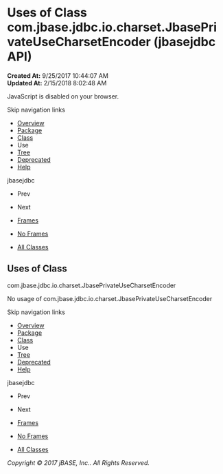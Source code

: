 # Uses of Class com.jbase.jdbc.io.charset.JbasePrivateUseCharsetEncoder (jbasejdbc   API)

**Created At:** 9/25/2017 10:44:07 AM  
**Updated At:** 2/15/2018 8:02:48 AM  

<!--<br>    try {<br>        if (location.href.indexOf('is-external=true') == -1) {<br>            parent.document.title="Uses of Class com.jbase.jdbc.io.charset.JbasePrivateUseCharsetEncoder (jbasejdbc   API)";<br>        }<br>    }<br>    catch(err) {<br>    }<br>//-->
JavaScript is disabled on your browser.

Skip navigation links

- [Overview](../../../../../../overview-summary.html)
- [Package](/39233-charset/com_jbase_jdbc_io_charset_package-summary)
- [Class](/39233-charset/com_jbase_jdbc_io_charset_JbasePrivateUseCharsetEncoder "class in com.jbase.jdbc.io.charset")
- Use
- [Tree](/39233-charset/com_jbase_jdbc_io_charset_package-tree)
- [Deprecated](../../../../../../deprecated-list.html)
- [Help](../../../../../../help-doc.html)


jbasejdbc <br>

- Prev
- Next


- [Frames](../../../../../../index.html?com/jbase/jdbc/io/charset/class-use//39234-class-use/com_jbase_jdbc_io_charset_class-use_JbasePrivateUseCharsetEncoder)
- [No Frames](/39234-class-use/com_jbase_jdbc_io_charset_class-use_JbasePrivateUseCharsetEncoder)


- [All Classes](../../../../../../allclasses-noframe.html)


<!--<br>  allClassesLink = document.getElementById("allclasses\_navbar\_top");<br>  if(window==top) {<br>    allClassesLink.style.display = "block";<br>  }<br>  else {<br>    allClassesLink.style.display = "none";<br>  }<br>  //-->

## Uses of Class
com.jbase.jdbc.io.charset.JbasePrivateUseCharsetEncoder

No usage of com.jbase.jdbc.io.charset.JbasePrivateUseCharsetEncoder

Skip navigation links

- [Overview](../../../../../../overview-summary.html)
- [Package](/39233-charset/com_jbase_jdbc_io_charset_package-summary)
- [Class](/39233-charset/com_jbase_jdbc_io_charset_JbasePrivateUseCharsetEncoder "class in com.jbase.jdbc.io.charset")
- Use
- [Tree](/39233-charset/com_jbase_jdbc_io_charset_package-tree)
- [Deprecated](../../../../../../deprecated-list.html)
- [Help](../../../../../../help-doc.html)


jbasejdbc <br>

- Prev
- Next


- [Frames](../../../../../../index.html?com/jbase/jdbc/io/charset/class-use//39234-class-use/com_jbase_jdbc_io_charset_class-use_JbasePrivateUseCharsetEncoder)
- [No Frames](/39234-class-use/com_jbase_jdbc_io_charset_class-use_JbasePrivateUseCharsetEncoder)


- [All Classes](../../../../../../allclasses-noframe.html)


<!--<br>  allClassesLink = document.getElementById("allclasses\_navbar\_bottom");<br>  if(window==top) {<br>    allClassesLink.style.display = "block";<br>  }<br>  else {<br>    allClassesLink.style.display = "none";<br>  }<br>  //-->

*Copyright © 2017 jBASE, Inc.. All Rights Reserved.*
